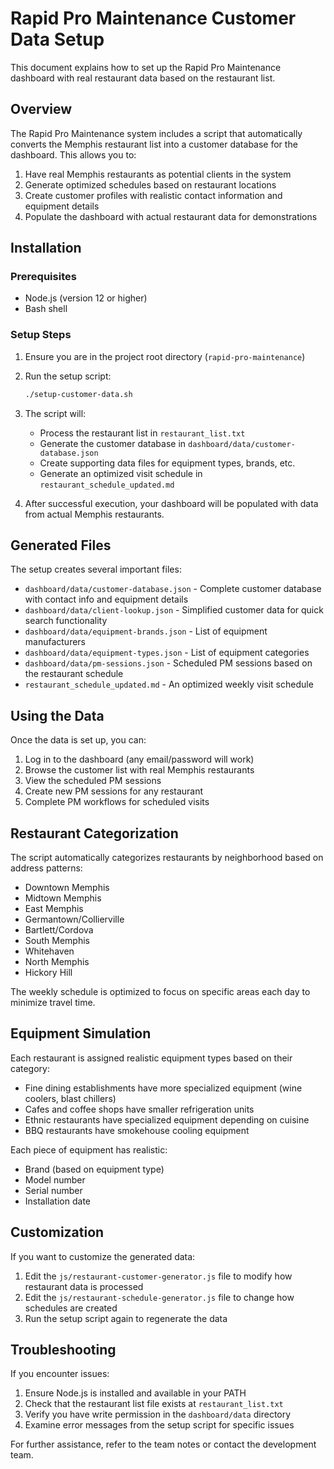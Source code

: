 # Rapid Pro Maintenance Customer Data Setup

This document explains how to set up the Rapid Pro Maintenance dashboard with real restaurant data based on the restaurant list.

## Overview

The Rapid Pro Maintenance system includes a script that automatically converts the Memphis restaurant list into a customer database for the dashboard. This allows you to:

1. Have real Memphis restaurants as potential clients in the system
2. Generate optimized schedules based on restaurant locations
3. Create customer profiles with realistic contact information and equipment details
4. Populate the dashboard with actual restaurant data for demonstrations

## Installation

### Prerequisites

- Node.js (version 12 or higher)
- Bash shell

### Setup Steps

1. Ensure you are in the project root directory (`rapid-pro-maintenance`)

2. Run the setup script:
   ```bash
   ./setup-customer-data.sh
   ```

3. The script will:
   - Process the restaurant list in `restaurant_list.txt`
   - Generate the customer database in `dashboard/data/customer-database.json`
   - Create supporting data files for equipment types, brands, etc.
   - Generate an optimized visit schedule in `restaurant_schedule_updated.md`

4. After successful execution, your dashboard will be populated with data from actual Memphis restaurants.

## Generated Files

The setup creates several important files:

- `dashboard/data/customer-database.json` - Complete customer database with contact info and equipment details
- `dashboard/data/client-lookup.json` - Simplified customer data for quick search functionality
- `dashboard/data/equipment-brands.json` - List of equipment manufacturers
- `dashboard/data/equipment-types.json` - List of equipment categories
- `dashboard/data/pm-sessions.json` - Scheduled PM sessions based on the restaurant schedule
- `restaurant_schedule_updated.md` - An optimized weekly visit schedule

## Using the Data

Once the data is set up, you can:

1. Log in to the dashboard (any email/password will work)
2. Browse the customer list with real Memphis restaurants
3. View the scheduled PM sessions
4. Create new PM sessions for any restaurant
5. Complete PM workflows for scheduled visits

## Restaurant Categorization

The script automatically categorizes restaurants by neighborhood based on address patterns:

- Downtown Memphis
- Midtown Memphis
- East Memphis
- Germantown/Collierville
- Bartlett/Cordova
- South Memphis
- Whitehaven
- North Memphis
- Hickory Hill

The weekly schedule is optimized to focus on specific areas each day to minimize travel time.

## Equipment Simulation

Each restaurant is assigned realistic equipment types based on their category:

- Fine dining establishments have more specialized equipment (wine coolers, blast chillers)
- Cafes and coffee shops have smaller refrigeration units
- Ethnic restaurants have specialized equipment depending on cuisine
- BBQ restaurants have smokehouse cooling equipment

Each piece of equipment has realistic:
- Brand (based on equipment type)
- Model number
- Serial number
- Installation date

## Customization

If you want to customize the generated data:

1. Edit the `js/restaurant-customer-generator.js` file to modify how restaurant data is processed
2. Edit the `js/restaurant-schedule-generator.js` file to change how schedules are created
3. Run the setup script again to regenerate the data

## Troubleshooting

If you encounter issues:

1. Ensure Node.js is installed and available in your PATH
2. Check that the restaurant list file exists at `restaurant_list.txt`
3. Verify you have write permission in the `dashboard/data` directory
4. Examine error messages from the setup script for specific issues

For further assistance, refer to the team notes or contact the development team.